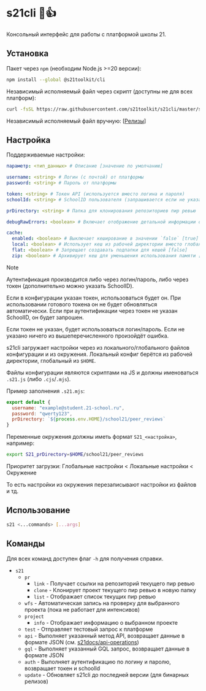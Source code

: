 # s21cli 🗿👍

Консольный интерфейс для работы с платформой школы 21.

## Установка

Пакет через `npm` (необходим Node.js >=20 версии):

```sh
npm install --global @s21toolkit/cli
```

Независимый исполняемый файл через скрипт (доступны не для всех платформ):

```sh
curl -fsSL https://raw.githubusercontent.com/s21toolkit/s21cli/master/scripts/install_binary.sh | sh
```

Независимый исполняемый файл вручную: [[Релизы](https://github.com/s21toolkit/s21cli/releases)]

## Настройка

Поддерживаемые настройки:

```yaml
параметр: <тип_данных> # Описание [значение по умолчанию]

username: <string> # Логин (с почтой) от платформы
password: <string> # Пароль от платформы

token: <string> # Токен API (используется вместо логина и пароля)
schoolId: <string> # SchoolID пользователя (запрашивается если не указан)

prDirectory: <string> # Папка для клонирования репозиториев пир ревью

debugRawErrors: <boolean> # Включает отображение детальной информации об ошибках [false]

cache:
  enabled: <boolean> # Выключает кеширование в значении `false` [true]
  local: <boolean> # Использует кеш из рабочей директории вместо глобального [false]
  flat: <boolean> # Запрещает создавать подпапки для кешей [false]
  zip: <boolean> # Архивирует кеш для уменьшения использования памяти [false]
```

> [!NOTE]
> Аутентификация производится либо через логин/пароль, либо через токен (дополнительно можно указать SchoolID).
>
> Если в конфигурации указан токен, использоваться будет он. При использовании готового токена он не будет обновляться автоматически.
> Если при аутентификации через токен не указан SchoolID, он будет запрошен.
>
> Если токен не указан, будет использоваться логин/пароль.
> Если не указано ничего из вышеперечисленного произойдёт ошибка.

s21cli загружает настройки через из локального/глобального файлов конфигурации и из окружения. Локальный конфиг берётся из рабочей директории, глобальный из `$HOME`.

Файлы конфигурации являются скриптами на JS и должны именоваться `.s21.js` (либо `.cjs`/`.mjs`).

Пример заполнения `.s21.mjs`:

```mjs
export default {
  username: "example@student.21-school.ru",
  password: "qwerty123",
  prDirectory: `${process.env.HOME}/school21/peer_reviews`
}
```

Переменные окружения должны иметь формат `S21_<настройка>`, например:

```sh
export S21_prDirectory=$HOME/school21/peer_reviews
```

Приоритет загрузки: Глобальные настройки < Локальные настройки < Окружение

То есть настройки из окружения перезаписывают настройки из файлов и тд.

## Использование

```sh
s21 <...commands> [...args]
```

## Команды

Для всех команд доступен флаг `-h` для получения справки.

- `s21`
  - `pr`
    - `link` - Получает ссылки на репозиторий текущего пир ревью
    - `clone` - Клонирует проект текущего пир ревью в новую папку
    - `list` - Отображает список текущих пир ревью
  - `wfs` - Автоматическая запись на проверку для выбранного проекта (пока не работает для интенсивов)
  - `project`
    - `info` - Отображает информацию о выбранном проекте
  - `test` - Отправляет тестовый запрос к платформе
  - `api` - Выполняет указанный метод API, возвращает данные в формате JSON (см. [s21docs/api-operations](https://github.com/s21toolkit/s21docs/blob/master/operations.md))
  - `gql` - Выполняет указанный GQL запрос, возвращает данные в формате JSON
  - `auth` - Выполняет аутентификацию по логину и паролю, возвращает токен и schoolId
  - `update` - Обновляет s21cli до последней версии (для бинарных релизов)
